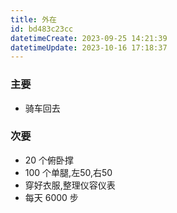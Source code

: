 ```yaml
---
title: 外在
id: bd483c23cc
datetimeCreate: 2023-09-25 14:21:39
datetimeUpdate: 2023-10-16 17:18:37
---
```

### 主要
- 骑车回去
### 次要
- 20 个俯卧撑
- 100 个单腿,左50,右50
- 穿好衣服,整理仪容仪表
- 每天 6000 步
